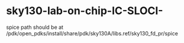 # sky130-lab-on-chip-IC-SLOCI-

spice path should be at /pdk/open_pdks/install/share/pdk/sky130A/libs.ref/sky130_fd_pr/spice
